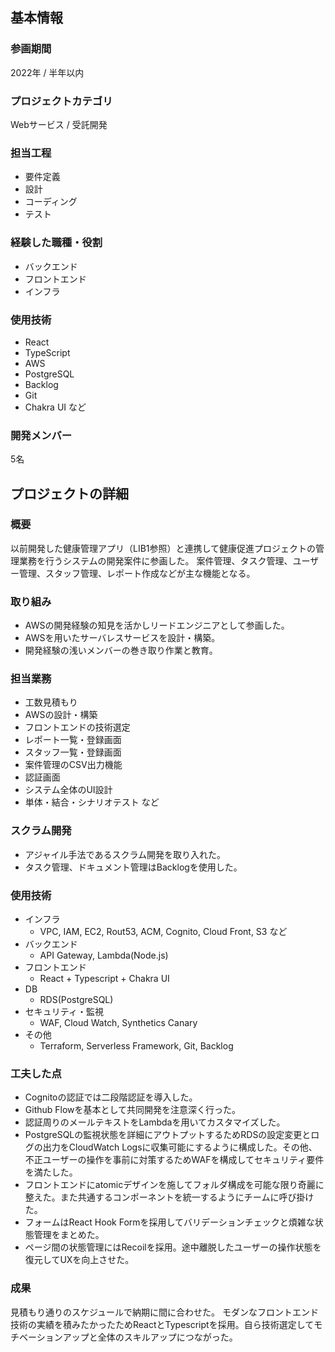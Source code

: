 ## 基本情報

### 参画期間 

2022年 / 半年以内

### プロジェクトカテゴリ

Webサービス / 受託開発

### 担当工程

- 要件定義
- 設計
- コーディング
- テスト

### 経験した職種・役割

- バックエンド
- フロントエンド
- インフラ

### 使用技術

- React
- TypeScript
- AWS
- PostgreSQL
- Backlog
- Git
- Chakra UI など

### 開発メンバー

5名

## プロジェクトの詳細

### 概要

以前開発した健康管理アプリ（LIB1参照）と連携して健康促進プロジェクトの管理業務を行うシステムの開発案件に参画した。
案件管理、タスク管理、ユーザー管理、スタッフ管理、レポート作成などが主な機能となる。

### 取り組み

- AWSの開発経験の知見を活かしリードエンジニアとして参画した。
- AWSを用いたサーバレスサービスを設計・構築。
- 開発経験の浅いメンバーの巻き取り作業と教育。

### 担当業務

- 工数見積もり
- AWSの設計・構築
- フロントエンドの技術選定
- レポート一覧・登録画面
- スタッフ一覧・登録画面
- 案件管理のCSV出力機能
- 認証画面
- システム全体のUI設計
- 単体・結合・シナリオテスト
など

### スクラム開発

- アジャイル手法であるスクラム開発を取り入れた。
- タスク管理、ドキュメント管理はBacklogを使用した。

### 使用技術

- インフラ
  - VPC, IAM, EC2, Rout53, ACM, Cognito, Cloud Front, S3 など
- バックエンド
  - API Gateway, Lambda(Node.js)
- フロントエンド
  - React + Typescript + Chakra UI
- DB
  - RDS(PostgreSQL)
- セキュリティ・監視
  - WAF, Cloud Watch, Synthetics Canary
- その他
  - Terraform, Serverless Framework, Git, Backlog

### 工夫した点

- Cognitoの認証では二段階認証を導入した。
- Github Flowを基本として共同開発を注意深く行った。
- 認証周りのメールテキストをLambdaを用いてカスタマイズした。
- PostgreSQLの監視状態を詳細にアウトプットするためRDSの設定変更とログの出力をCloudWatch Logsに収集可能にするように構成した。その他、不正ユーザーの操作を事前に対策するためWAFを構成してセキュリティ要件を満たした。
- フロントエンドにatomicデザインを施してフォルダ構成を可能な限り奇麗に整えた。また共通するコンポーネントを統一するようにチームに呼び掛けた。
- フォームはReact Hook Formを採用してバリデーションチェックと煩雑な状態管理をまとめた。
- ページ間の状態管理にはRecoilを採用。途中離脱したユーザーの操作状態を復元してUXを向上させた。

### 成果

見積もり通りのスケジュールで納期に間に合わせた。
モダンなフロントエンド技術の実績を積みたかったためReactとTypescriptを採用。自ら技術選定してモチベーションアップと全体のスキルアップにつながった。